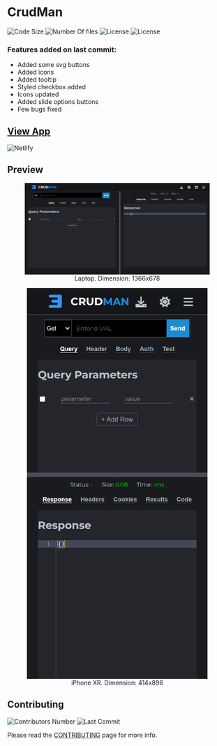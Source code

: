 # CrudMan

![Code Size](https://img.shields.io/github/languages/code-size/shu-vro/CrudMan)
![Number Of files](https://img.shields.io/github/directory-file-count/shu-vro/CrudMan)
![License](https://img.shields.io/github/v/release/shu-vro/CrudMan)
![License](https://img.shields.io/github/license/shu-vro/CrudMan)

### Features added on last commit:

-   Added some svg buttons
-   Added icons
-   Added tooltip
-   Styled checkbox added
-   Icons updated
-   Added slide options buttons
-   Few bugs fixed

## [View App](https://crudman.netlify.app/)

![Netlify](https://img.shields.io/netlify/41f88d82-29b7-478b-80d4-a26cfd5d010a)

## Preview

<!-- ![Preview Laptop](/public/screenshots/laptop.png) -->
<figure>
<img src="public/screenshots/laptop.png" alt="Preview Mobile" style="margin: auto; display: block" />
<figcaption align="center">Laptop. Dimension: 1366x678</figcaption>
</figure>

<!-- ![Preview Mobile](/public/screenshots/mobile.png) -->
<figure>
<img src="public/screenshots/mobile.png" alt="Preview Mobile" style="margin: auto; display: block" />
<figcaption align="center">iPhone XR. Dimension: 414x896</figcaption>
</figure>

## Contributing

![Contributors Number](https://img.shields.io/github/contributors/shu-vro/CrudMan)
![Last Commit](https://img.shields.io/github/last-commit/shu-vro/CrudMan)

Please read the [CONTRIBUTING](./CONTRIBUTING.md) page for more info.
